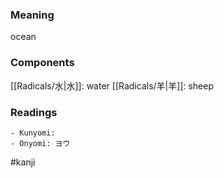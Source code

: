 ### Meaning

ocean

### Components

[[Radicals/水|水]]: water [[Radicals/羊|羊]]: sheep

### Readings

```
- Kunyomi: 
- Onyomi: ヨウ
```

#kanji